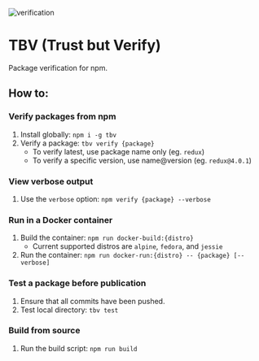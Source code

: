 ![verification](https://api.verifynpm.com/v0/packages/tbv/badge.svg)

# TBV (Trust but Verify)

Package verification for npm.

## How to:

### Verify packages from npm

1.  Install globally: `npm i -g tbv`
1.  Verify a package: `tbv verify {package}`
    * To verify latest, use package name only (eg. `redux`)
    * To verify a specific version, use name@version (eg. `redux@4.0.1`)

### View verbose output

1.  Use the `verbose` option: `npm verify {package} --verbose`

### Run in a Docker container

1.  Build the container: `npm run docker-build:{distro}`
    * Current supported distros are `alpine`, `fedora`, and `jessie`
1.  Run the container: `npm run docker-run:{distro} -- {package} [--verbose]`

### Test a package before publication

1.  Ensure that all commits have been pushed.
1.  Test local directory: `tbv test`

### Build from source

1.  Run the build script: `npm run build`
